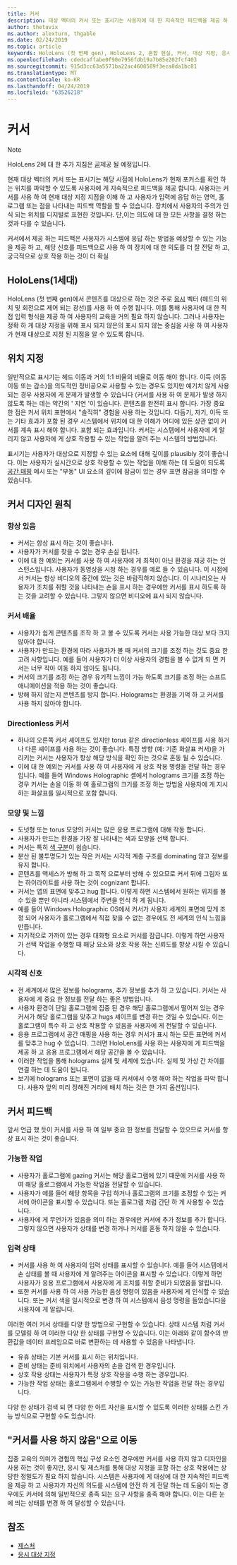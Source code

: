 ```yaml
---
title: 커서
description: 대상 벡터의 커서 또는 표시기는 사용자에 대 한 지속적인 피드백을 제공 하 여 HoloLens의 용도에 대 한 정보를 파악할 수 있습니다.
author: thetuvix
ms.author: alexturn, thgable
ms.date: 02/24/2019
ms.topic: article
keywords: HoloLens (첫 번째 gen), HoloLens 2, 혼합 현실, 커서, 대상 지정, 응시, 제스처
ms.openlocfilehash: cdedcaffabe0f90e7956fdb19a7b85e202fcf403
ms.sourcegitcommit: 915d3cc63a5571ba22ac4608589f3eca8da1bc81
ms.translationtype: MT
ms.contentlocale: ko-KR
ms.lasthandoff: 04/24/2019
ms.locfileid: "63526218"
---
```

# <a name="cursors"></a>커서

> [!NOTE]
> HoloLens 2에 대 한 추가 지침은 [곧](index.md#news-and-notes)제공 될 예정입니다.


현재 대상 벡터의 커서 또는 표시기는 해당 시점에 HoloLens가 현재 포커스를 확인 하는 위치를 파악할 수 있도록 사용자에 게 지속적으로 피드백을 제공 합니다. 사용자는 커서를 사용 하 여 현재 대상 지정 지점을 이해 하 고 사용자가 입력에 응답 하는 영역, 홀로그램 또는 점을 나타내는 피드백 역할을 할 수 있습니다. 장치에서 사용자의 주의가 인식 되는 위치를 디지털로 표현한 것입니다. 단,이는 의도에 대 한 모든 사항을 결정 하는 것과 다를 수 있습니다.

커서에서 제공 하는 피드백은 사용자가 시스템에 응답 하는 방법을 예상할 수 있는 기능을 제공 하 고, 해당 신호를 피드백으로 사용 하 여 장치에 대 한 의도를 더 잘 전달 하 고, 궁극적으로 상호 작용 하는 것이 더 확실

## <a name="hololens-1st-gen"></a>HoloLens(1세대)

HoloLens (첫 번째 gen)에서 콘텐츠를 대상으로 하는 것은 주로 [응시](gaze.md) 벡터 (헤드의 위치 및 회전으로 제어 되는 광선)를 사용 하 여 수행 됩니다. 이를 통해 사용자에 대 한 직접 입력 형식을 제공 하 여 사용자의 교육을 거의 필요 하지 않습니다. 그러나 사용자는 정확 하 게 대상 지정을 위해 표시 되지 않은의 표시 되지 않는 중심을 사용 하 여 사용자가 현재 대상으로 지정 된 지점을 알 수 있도록 합니다. 


## <a name="positioning"></a>위치 지정

일반적으로 표시기는 헤드 이동과 거의 1:1 비율의 비율로 이동 해야 합니다. 이득 (이동 이동 또는 감소)을 의도적인 정비공으로 사용할 수 있는 경우도 있지만 예기치 않게 사용 되는 경우 사용자에 게 문제가 발생할 수 있습니다 (커서를 사용 하 여 문제가 발생 하지 않도록 하는 데는 약간의 ' 지연 '이 있습니다. 콘텐츠를 완전히 표시 합니다. 가장 중요 한 점은 커서 위치 표현에서 "솔직히" 경험을 사용 하는 것입니다. 다듬기, 자기, 이득 또는 기타 효과가 포함 된 경우 시스템에서 위치에 대 한 이해가 어디에 있든 상관 없이 커서를 계속 표시 해야 합니다. 포함 되는 효과입니다. 커서는 시스템에서 사용자에 게 알리지 않고 사용자에 게 상호 작용할 수 있는 작업을 알려 주는 시스템의 방법입니다.

표시기는 사용자가 대상으로 지정할 수 있는 요소에 대해 깊이를 plausibly 것이 좋습니다. 이는 사용자가 실시간으로 상호 작용할 수 있는 작업을 이해 하는 데 도움이 되도록 [공간 매핑](spatial-mapping.md) 메시 또는 "부동" UI 요소의 깊이에 잠금이 있는 경우 표면 잠금을 의미할 수 있습니다.

## <a name="cursor-design-principles"></a>커서 디자인 원칙

### <a name="always-present"></a>항상 있음
* 커서는 항상 표시 하는 것이 좋습니다.
* 사용자가 커서를 찾을 수 없는 경우 손실 됩니다.
* 이에 대 한 예외는 커서를 사용 하 여 사용자에 게 최적이 아닌 환경을 제공 하는 인스턴스입니다. 사용자가 동영상을 시청 하는 경우를 예로 들 수 있습니다. 이 시점에서 커서는 항상 비디오의 중간에 있는 것은 바람직하지 않습니다. 이 시나리오는 사용자가 조치를 취할 것을 나타내는 손을 표시 하는 경우에만 커서를 표시 하도록 하는 것을 고려할 수 있습니다. 그렇지 않으면 비디오에 표시 되지 않습니다.

### <a name="cursor-scale"></a>커서 배율
* 사용자가 쉽게 콘텐츠를 조작 하 고 볼 수 있도록 커서는 사용 가능한 대상 보다 크지 않아야 합니다.
* 사용자가 만드는 환경에 따라 사용자가 볼 때 커서의 크기를 조정 하는 것도 중요 한 고려 사항입니다. 예를 들어 사용자가 더 이상 사용자의 경험을 볼 수 없게 되 면 커서는 너무 작아 이동 하지 않아도 됩니다.
* 커서의 크기를 조정 하는 경우 유기적 느낌이 가능 하도록 크기를 조정 하는 소프트 애니메이션을 적용 하는 것이 좋습니다.
* 방해 하지 않는지 콘텐츠를 방지 합니다. Holograms는 환경을 기억 하 고 커서를 사용 하지 않아야 합니다.

### <a name="directionless-cursor"></a>Directionless 커서
* 하나의 오른쪽 커서 셰이프도 있지만 torus 같은 directionless 셰이프를 사용 하거나 다른 셰이프를 사용 하는 것이 좋습니다. 특정 방향 (예: 기존 화살표 커서)을 가리키는 커서는 사용자가 항상 해당 방식을 확인 하는 것으로 혼동 될 수 있습니다.
* 이에 대 한 예외는 커서를 사용 하 여 사용자에 게 상호 작용 명령을 전달 하는 경우입니다. 예를 들어 Windows Holographic 셸에서 holograms 크기를 조정 하는 경우 커서는 손을 이동 하 여 홀로그램의 크기를 조정 하는 방법을 사용자에 게 지시 하는 화살표를 일시적으로 포함 합니다.

### <a name="look-and-feel"></a>모양 및 느낌
* 도넛형 또는 torus 모양의 커서는 많은 응용 프로그램에 대해 작동 합니다.
* 사용자가 만드는 환경을 가장 잘 나타내는 색과 모양을 선택 합니다.
* 커서는 특히 [색 구분](hologram-stability.md#color-separation)이 쉽습니다.
* 분산 된 불투명도가 있는 작은 커서는 시각적 계층 구조를 dominating 않고 정보를 유지 합니다.
* 콘텐츠를 액세스가 방해 하 고 목적 으로부터 방해 수 있으므로 커서 뒤에 그림자 또는 하이라이트를 사용 하는 것이 cognizant 합니다.
* 커서는 앱의 표면에 맞추고 hug 합니다. 이렇게 하면 시스템에서 원하는 위치를 볼 수 있을 뿐만 아니라 시스템에서 주변을 인식 하 게 됩니다.
* 예를 들어 Windows Holographic OS에서 커서가 사용자 세계의 표면에 맞게 조정 되어 사용자가 홀로그램에서 직접 찾을 수 없는 경우에도 전 세계의 인식 느낌을 만듭니다.
* 자기적으로 가까이 있는 경우 대화형 요소로 커서를 잠급니다. 이렇게 하면 사용자가 선택 작업을 수행할 때 해당 요소와 상호 작용 하는 신뢰도를 향상 시킬 수 있습니다.

### <a name="visual-cues"></a>시각적 신호
* 전 세계에서 많은 정보를 holograms, 추가 정보를 추가 하 고 있습니다. 커서는 사용자에 게 중요 한 정보를 전달 하는 좋은 방법입니다.
* 사용자 환경이 단일 홀로그램에 집중 된 경우 해당 홀로그램에서 떨어져 있는 경우 커서가 해당 홀로그램을 맞추고 hugs 셰이프를 변경 하는 것일 수 있습니다. 이는 홀로그램이 특수 하 고 상호 작용할 수 있음을 사용자에 게 전달할 수 있습니다.
* 응용 프로그램에서 공간 매핑을 사용 하는 경우 커서가 표시 하는 모든 표면에 커서를 맞추고 hug 수 있습니다. 그러면 HoloLens를 사용 하는 사용자에 게 피드백을 제공 하 고 응용 프로그램에서 해당 공간을 볼 수 있습니다.
* 이러한 작업을 통해 holograms 실제 및 세계에 있습니다. 실제 및 가상 간 차이를 연결 하는 데 도움이 됩니다.
* 보기에 holograms 또는 표면이 없을 때 커서에서 수행 해야 하는 작업을 파악 합니다. 사용자 앞의 미리 정해진 거리에 배치 하는 것은 한 가지 옵션입니다.

## <a name="cursor-feedback"></a>커서 피드백

앞서 언급 했 듯이 커서를 사용 하 여 일부 중요 한 정보를 전달할 수 있으므로 커서를 항상 표시 하는 것이 좋습니다.

### <a name="possible-actions"></a>가능한 작업
* 사용자가 홀로그램에 gazing 커서는 해당 홀로그램에 있기 때문에 커서를 사용 하 여 해당 홀로그램에서 가능한 작업을 전달할 수 있습니다.
* 사용자가 예를 들어 해당 항목을 구입 하거나 홀로그램의 크기를 조정할 수 있는 커서에 아이콘을 표시할 수 있습니다. 또는 홀로그램 처럼 간단 하 게 사용할 수 있습니다.
* 사용자에 게 무언가가 있음을 의미 하는 경우에만 커서에 추가 정보를 추가 합니다. 그렇지 않으면 사용자가 상태를 변경 하거나 커서를 혼동 하지 않을 수 있습니다.

### <a name="input-state"></a>입력 상태
* 커서를 사용 하 여 사용자의 입력 상태를 표시할 수 있습니다. 예를 들어 시스템에서 손 상태를 볼 때 사용자에 게 알려주는 아이콘을 표시할 수 있습니다. 이렇게 하면 사용자가 응용 프로그램에서 사용자에 게 조치를 취할 준비가 되었음을 알립니다.
* 또한 커서를 사용 하 여 사용 가능한 음성 명령이 있음을 사용자에 게 인식할 수 있습니다. 또는 커서 색을 일시적으로 변경 하 여 시스템에서 음성 명령을 들었습니다을 사용자에 게 알립니다.

이러한 여러 커서 상태를 다양 한 방법으로 구현할 수 있습니다. 상태 시스템 처럼 커서를 모델링 하 여 이러한 다양 한 상태를 구현할 수 있습니다. 이는 아래와 같이 함수의 반환값을 데이터 프레임으로 바로 변환하는 데 사용할 수 있음을 나타냅니다.
* 유휴 상태는 기본 커서를 표시 하는 위치입니다.
* 준비 상태는 준비 위치에서 사용자의 손을 검색 한 경우입니다.
* 상호 작용 상태는 사용자가 특정 상호 작용을 수행 하는 경우입니다.
* 가능한 작업 상태는 홀로그램에서 수행할 수 있는 가능한 작업을 전달 하는 경우입니다.

다양 한 상태가 검색 되 면 다양 한 아트 자산을 표시할 수 있도록 이러한 상태를 스킨 가능 방식으로 구현할 수도 있습니다.

## <a name="going-cursor-free"></a>"커서를 사용 하지 않음"으로 이동

집중 교육의 의미가 경험의 핵심 구성 요소인 경우에만 커서를 사용 하지 않고 디자인을 사용 하는 것이 좋지만, 응시 및 제스처를 통해 대상 지정을 포함 하는 상호 작용에는 상당한 정밀도가 필요 하지 않습니다. 시스템은 사용자에 게 대상에 대 한 지속적인 피드백을 제공 하 고 사용자가 자신의 의도를 시스템에 안전 하 게 전달 하는 데 도움이 되는 경우에도 커서에 의해 일반적으로 충족 되는 요구 사항을 충족 해야 합니다. 이는 다른 눈에 띄는 상태를 변경 하 여 달성할 수 있습니다.

## <a name="see-also"></a>참조
* [제스처](gestures.md)
* [응시 대상 지정](gaze-targeting.md)
